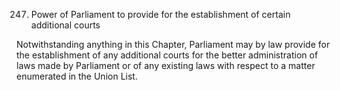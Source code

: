 247. Power of Parliament to provide for the establishment of certain additional courts

Notwithstanding anything in this Chapter, Parliament may by law provide for the establishment of any additional courts for the better administration of laws made by Parliament or of any existing laws with respect to a matter enumerated in the Union List.

